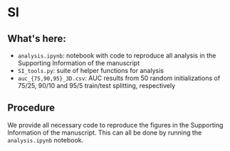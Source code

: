 # SI

## What's here:
- `analysis.ipynb`: notebook with code to reproduce all analysis in the Supporting Information of the manuscript
- `SI_tools.py`: suite of helper functions for analysis
- `auc_{75,90,95}_3D.csv`: AUC results from 50 random initializations of 75/25, 90/10 and 95/5 train/test splitting, respectively

## Procedure
We provide all necessary code to reproduce the figures in the Supporting Information of the manuscript. This can all be done by running the `analysis.ipynb` notebook.
